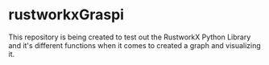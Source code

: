 # rustworkxGraspi
This repository is being created to test out the RustworkX Python Library and it's different functions when it comes to created a graph and visualizing it.
